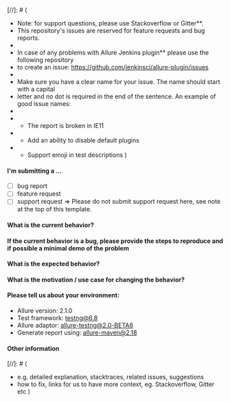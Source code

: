 [//]: # (
* Note: for support questions, please use Stackoverflow or Gitter**. 
* This repository's issues are reserved for feature requests and bug reports.
*
* In case of any problems with Allure Jenkins plugin** please use the following repository 
* to create an issue: https://github.com/jenkinsci/allure-plugin/issues
*
* Make sure you have a clear name for your issue. The name should start with a capital 
* letter and no dot is required in the end of the sentence. An example of good issue names:
*
* - The report is broken in IE11
* - Add an ability to disable default plugins
* - Support emoji in test descriptions
)

#### I'm submitting a ... 
  - [ ] bug report
  - [ ] feature request
  - [ ] support request => Please do not submit support request here, see note at the top of this template.

#### What is the current behavior?


#### If the current behavior is a bug, please provide the steps to reproduce and if possible a minimal demo of the problem


#### What is the expected behavior?


#### What is the motivation / use case for changing the behavior?


#### Please tell us about your environment:

- Allure version:        2.1.0
- Test framework:        testng@6.8
- Allure adaptor:        allure-testng@2.0-BETA8
- Generate report using: allure-maven@2.18

#### Other information 

[//]: # (
* e.g. detailed explanation, stacktraces, related issues, suggestions 
* how to fix, links for us to have more context, eg. Stackoverflow, Gitter etc
)